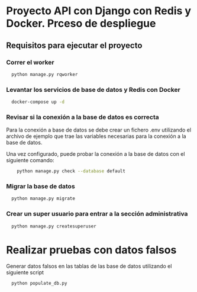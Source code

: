 
# Proyecto API con Django con Redis y Docker. Prceso de despliegue

## Requisitos para ejecutar el proyecto 

### Correr el worker
```bash
  python manage.py rqworker
```

### Levantar los servicios de base de datos y Redis con Docker
```bash
  docker-compose up -d
```

### Revisar si la conexión a la base de datos es correcta

Para la conexión  a base de datos se debe crear un fichero .env utilizando el archivo de ejemplo que trae las variables
necesarias para la conexión a la base de datos. 

Una vez configurado, puede probar la conexión a la base de datos con el siguiente comando:

```bash
    python manage.py check --database default
```

### Migrar la base de datos
```bash
  python manage.py migrate
```

### Crear un super usuario para entrar a la sección administrativa
```bash
  python manage.py createsuperuser 
```

# Realizar pruebas con datos falsos

Generar datos falsos en las tablas de las base de datos utilizando el siguiente script
```bash
  python populate_db.py
```